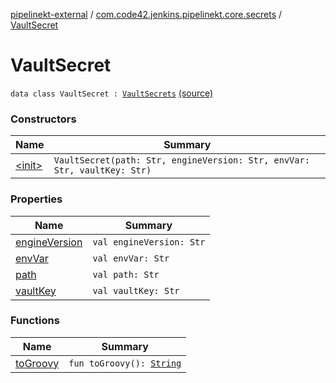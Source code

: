 [pipelinekt-external](../../index.md) / [com.code42.jenkins.pipelinekt.core.secrets](../index.md) / [VaultSecret](./index.md)

# VaultSecret

`data class VaultSecret : `[`VaultSecrets`](../-vault-secrets/index.md) [(source)](https://github.com/code42/pipelinekt/tree/master/core/src/main/kotlin/com/code42/jenkins/pipelinekt/core/secrets/VaultSecret.kt#L5)

### Constructors

| Name | Summary |
|---|---|
| [&lt;init&gt;](-init-.md) | `VaultSecret(path: Str, engineVersion: Str, envVar: Str, vaultKey: Str)` |

### Properties

| Name | Summary |
|---|---|
| [engineVersion](engine-version.md) | `val engineVersion: Str` |
| [envVar](env-var.md) | `val envVar: Str` |
| [path](path.md) | `val path: Str` |
| [vaultKey](vault-key.md) | `val vaultKey: Str` |

### Functions

| Name | Summary |
|---|---|
| [toGroovy](to-groovy.md) | `fun toGroovy(): `[`String`](https://kotlinlang.org/api/latest/jvm/stdlib/kotlin/-string/index.html) |
